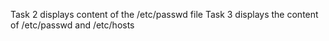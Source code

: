 Task 2 displays content of the /etc/passwd file
Task 3 displays the content of /etc/passwd and /etc/hosts

